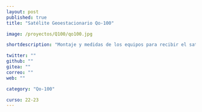 ```yaml
---
layout: post
published: true
title: "Satélite Geoestacionario Qo-100"

image: /proyectos/Q100/qo100.jpg

shortdescription: "Montaje y medidas de los equipos para recibir el satélite geoestacionario"

twitter: ""
github: ""
gitea: ""
correo: ""
web: ""

category: "Qo-100"

curso: 22-23
---
```

